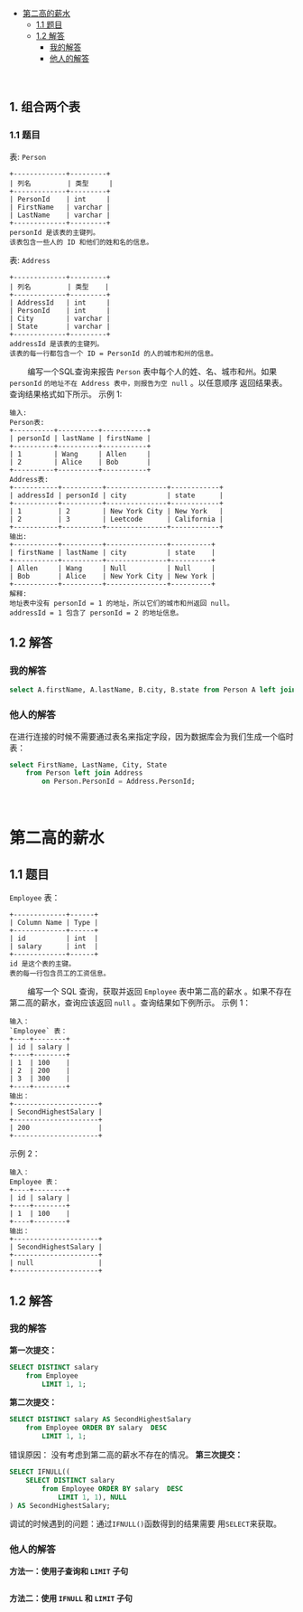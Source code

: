 - [第二高的薪水](#第二高的薪水)
  - [1.1 题目](#11-题目-1)
  - [1.2 解答](#12-解答-1)
    - [我的解答](#我的解答-1)
    - [他人的解答](#他人的解答-1)







&emsp;
&emsp;
&emsp;
## 1. 组合两个表
### 1.1 题目
表: `Person`
```
+-------------+---------+
| 列名         | 类型     |
+-------------+---------+
| PersonId    | int     |
| FirstName   | varchar |
| LastName    | varchar |
+-------------+---------+
personId 是该表的主键列。
该表包含一些人的 ID 和他们的姓和名的信息。
```
表: `Address`
```
+-------------+---------+
| 列名         | 类型    |
+-------------+---------+
| AddressId   | int     |
| PersonId    | int     |
| City        | varchar |
| State       | varchar |
+-------------+---------+
addressId 是该表的主键列。
该表的每一行都包含一个 ID = PersonId 的人的城市和州的信息。
```
&emsp;&emsp; 编写一个SQL查询来报告 `Person` 表中每个人的姓、名、城市和州。如果 `personId` `的地址不在 Address 表中，则报告为空`  `null` 。以任意顺序 返回结果表。查询结果格式如下所示。
示例 1:
```
输入: 
Person表:
+----------+----------+-----------+
| personId | lastName | firstName |
+----------+----------+-----------+
| 1        | Wang     | Allen     |
| 2        | Alice    | Bob       |
+----------+----------+-----------+
Address表:
+-----------+----------+---------------+------------+
| addressId | personId | city          | state      |
+-----------+----------+---------------+------------+
| 1         | 2        | New York City | New York   |
| 2         | 3        | Leetcode      | California |
+-----------+----------+---------------+------------+
输出: 
+-----------+----------+---------------+----------+
| firstName | lastName | city          | state    |
+-----------+----------+---------------+----------+
| Allen     | Wang     | Null          | Null     |
| Bob       | Alice    | New York City | New York |
+-----------+----------+---------------+----------+
解释: 
地址表中没有 personId = 1 的地址，所以它们的城市和州返回 null。
addressId = 1 包含了 personId = 2 的地址信息。
```
## 1.2 解答
### 我的解答
```sql
select A.firstName, A.lastName, B.city, B.state from Person A left join Address B on A.PersonId = B.PersonId;
```
### 他人的解答
在进行连接的时候不需要通过表名来指定字段，因为数据库会为我们生成一个临时表：
```sql
select FirstName, LastName, City, State
    from Person left join Address
        on Person.PersonId = Address.PersonId;
```







&emsp;
&emsp;
&emsp;
# 第二高的薪水
## 1.1 题目
`Employee` 表：
```
+-------------+------+
| Column Name | Type |
+-------------+------+
| id          | int  |
| salary      | int  |
+-------------+------+
id 是这个表的主键。
表的每一行包含员工的工资信息。
```
&emsp;&emsp; 编写一个 SQL 查询，获取并返回 `Employee` 表中第二高的薪水 。如果不存在第二高的薪水，查询应该返回 `null` 。查询结果如下例所示。
示例 1：
```
输入：
`Employee` 表：
+----+--------+
| id | salary |
+----+--------+
| 1  | 100    |
| 2  | 200    |
| 3  | 300    |
+----+--------+
输出：
+---------------------+
| SecondHighestSalary |
+---------------------+
| 200                 |
+---------------------+
```
示例 2：
```
输入：
Employee 表：
+----+--------+
| id | salary |
+----+--------+
| 1  | 100    |
+----+--------+
输出：
+---------------------+
| SecondHighestSalary |
+---------------------+
| null                |
+---------------------+
```
## 1.2 解答
### 我的解答
**第一次提交：**
```sql
SELECT DISTINCT salary 
    from Employee
        LIMIT 1, 1;
```
**第二次提交：**
```sql
SELECT DISTINCT salary AS SecondHighestSalary
    from Employee ORDER BY salary  DESC
        LIMIT 1, 1;
```
错误原因： 没有考虑到第二高的薪水不存在的情况。
**第三次提交：**
```sql
SELECT IFNULL((
    SELECT DISTINCT salary 
        from Employee ORDER BY salary  DESC
            LIMIT 1, 1), NULL
) AS SecondHighestSalary;
```
调试的时候遇到的问题：通过`IFNULL()`函数得到的结果需要 用`SELECT`来获取。

### 他人的解答
**方法一：使用子查询和 `LIMIT` 子句**
```sql

```

**方法二：使用 `IFNULL` 和 `LIMIT` 子句**
```sql

```


